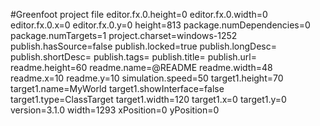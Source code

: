 #Greenfoot project file
editor.fx.0.height=0
editor.fx.0.width=0
editor.fx.0.x=0
editor.fx.0.y=0
height=813
package.numDependencies=0
package.numTargets=1
project.charset=windows-1252
publish.hasSource=false
publish.locked=true
publish.longDesc=
publish.shortDesc=
publish.tags=
publish.title=
publish.url=
readme.height=60
readme.name=@README
readme.width=48
readme.x=10
readme.y=10
simulation.speed=50
target1.height=70
target1.name=MyWorld
target1.showInterface=false
target1.type=ClassTarget
target1.width=120
target1.x=0
target1.y=0
version=3.1.0
width=1293
xPosition=0
yPosition=0
